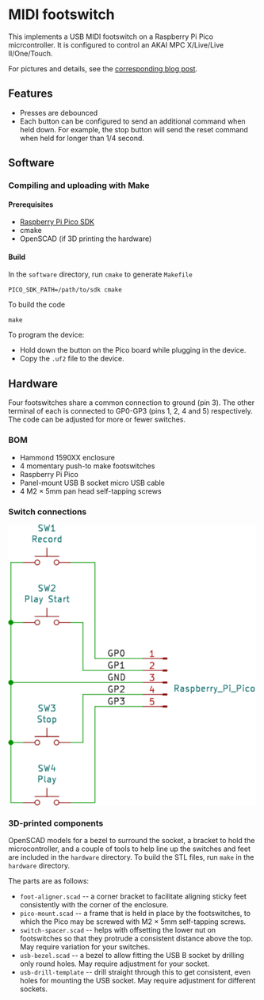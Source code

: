 # MIDI footswitch

This implements a USB MIDI footswitch on a Raspberry Pi Pico micrcontroller. It
is configured to control an AKAI MPC X/Live/Live II/One/Touch.

For pictures and details, see the [corresponding blog
post](https://po-ru.com/2020/08/03/diy-usb-midi-footswitch).

## Features

- Presses are debounced
- Each button can be configured to send an additional command when held down.
  For example, the stop button will send the reset command when held for longer
  than 1/4 second.

## Software

### Compiling and uploading with Make

#### Prerequisites

- [Raspberry Pi Pico SDK](https://github.com/raspberrypi/pico-sdk)
- cmake
- OpenSCAD (if 3D printing the hardware)

#### Build

In the `software` directory, run `cmake` to generate `Makefile`

    PICO_SDK_PATH=/path/to/sdk cmake

To build the code

    make

To program the device:

- Hold down the button on the Pico board while plugging in the device.
- Copy the `.uf2` file to the device.

## Hardware

Four footswitches share a common connection to ground (pin 3). The other
terminal of each is connected to GP0-GP3 (pins 1, 2, 4 and 5) respectively.
The code can be adjusted for more or fewer switches.

### BOM

- Hammond 1590XX enclosure
- 4 momentary push-to make footswitches
- Raspberry Pi Pico
- Panel-mount USB B socket micro USB cable
- 4 M2 × 5mm pan head self-tapping screws

### Switch connections

<img src="./hardware/footswitch.svg" alt="Switch wiring schematic" width=500>

### 3D-printed components

OpenSCAD models for a bezel to surround the socket, a bracket to hold the
microcontroller, and a couple of tools to help line up the switches and feet
are included in the `hardware` directory. To build the STL files, run `make` in
the `hardware` directory.

The parts are as follows:

- `foot-aligner.scad` -- a corner bracket to facilitate aligning sticky feet
  consistently with the corner of the enclosure.
- `pico-mount.scad` -- a frame that is held in place by the footswitches, to
  which the Pico may be screwed with M2 × 5mm self-tapping screws.
- `switch-spacer.scad` -- helps with offsetting the lower nut on footswitches
  so that they protrude a consistent distance above the top. May require
  variation for your switches.
- `usb-bezel.scad` -- a bezel to allow fitting the USB B socket by drilling
  only round holes. May require adjustment for your socket.
- `usb-drill-template` -- drill straight through this to get consistent, even
  holes for mounting the USB socket. May require adjustment for different
  sockets.
